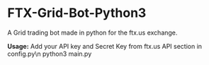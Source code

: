 # FTX-Grid-Bot-Python3
A Grid trading bot made in python for the ftx.us exchange. 

**Usage:**
Add your API key and Secret Key from ftx.us API section in config.py\n
python3 main.py
